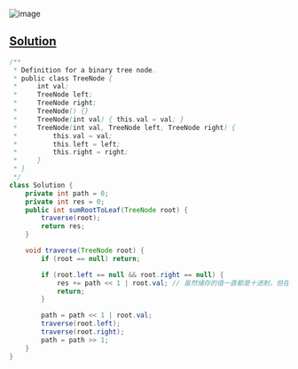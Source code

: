 ![image](https://github.com/kkkkevx/DSA2/assets/108632304/8a894a0f-5717-4a69-9459-6c21991b9485)


## [Solution](https://leetcode.cn/problems/sum-of-root-to-leaf-binary-numbers/description/)

```java
/**
 * Definition for a binary tree node.
 * public class TreeNode {
 *     int val;
 *     TreeNode left;
 *     TreeNode right;
 *     TreeNode() {}
 *     TreeNode(int val) { this.val = val; }
 *     TreeNode(int val, TreeNode left, TreeNode right) {
 *         this.val = val;
 *         this.left = left;
 *         this.right = right;
 *     }
 * }
 */
class Solution {
    private int path = 0;
    private int res = 0;
    public int sumRootToLeaf(TreeNode root) {
        traverse(root);
        return res;
    }

    void traverse(TreeNode root) {
        if (root == null) return;

        if (root.left == null && root.right == null) {
            res += path << 1 | root.val; // 虽然储存的值一直都是十进制，但在进行位运算时，Java内部会先将其转换为二进制进行运算，然后再将结果转换回十进制储存。
            return;
        }

        path = path << 1 | root.val;
        traverse(root.left);
        traverse(root.right);
        path = path >> 1;
    }
}
```
